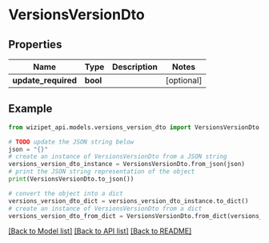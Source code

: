 # VersionsVersionDto


## Properties

Name | Type | Description | Notes
------------ | ------------- | ------------- | -------------
**update_required** | **bool** |  | [optional] 

## Example

```python
from wizipet_api.models.versions_version_dto import VersionsVersionDto

# TODO update the JSON string below
json = "{}"
# create an instance of VersionsVersionDto from a JSON string
versions_version_dto_instance = VersionsVersionDto.from_json(json)
# print the JSON string representation of the object
print(VersionsVersionDto.to_json())

# convert the object into a dict
versions_version_dto_dict = versions_version_dto_instance.to_dict()
# create an instance of VersionsVersionDto from a dict
versions_version_dto_from_dict = VersionsVersionDto.from_dict(versions_version_dto_dict)
```
[[Back to Model list]](../README.md#documentation-for-models) [[Back to API list]](../README.md#documentation-for-api-endpoints) [[Back to README]](../README.md)



